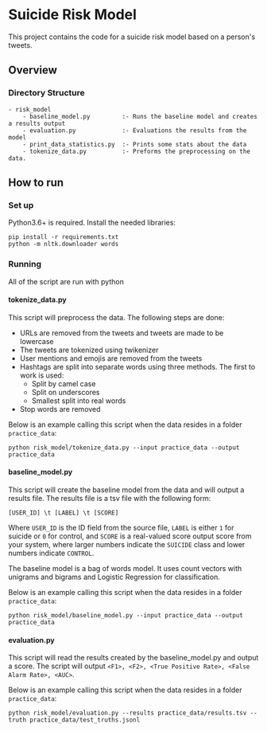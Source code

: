 # Suicide Risk Model
This project contains the code for a suicide risk model based on a person's tweets.

## Overview
### Directory Structure
```
- risk_model
    - baseline_model.py         :- Runs the baseline model and creates a results output
    - evaluation.py             :- Evaluations the results from the model
    - print_data_statistics.py  :- Prints some stats about the data
    - tokenize_data.py          :- Preforms the preprocessing on the data.
```

## How to run
### Set up
Python3.6+ is required.  Install the needed libraries:
```
pip install -r requirements.txt
python -m nltk.downloader words
```


### Running
All of the script are run with python

#### tokenize_data.py
This script will preprocess the data.  The following steps are done:
- URLs are removed from the tweets and tweets are made to be lowercase
- The tweets are tokenized using twikenizer
- User mentions and emojis are removed from the tweets
- Hashtags are split into separate words using three methods.  The first to work is used:
    - Split by camel case
    - Split on underscores
    - Smallest split into real words
- Stop words are removed

Below is an example calling this script when the data resides in a folder `practice_data`:
```
python risk_model/tokenize_data.py --input practice_data --output practice_data
```

#### baseline_model.py
This script will create the baseline model from the data and will output a results file.  The
results file is a tsv file with the following form: 
```
[USER_ID] \t [LABEL] \t [SCORE]
```
Where `USER_ID` is the ID field from the source file, `LABEL` is either `1` for suicide
or `0` for control, and `SCORE` is a real-valued score output score from your system,
where larger numbers indicate the `SUICIDE` class and lower numbers indicate
`CONTROL`.

The baseline model is a bag of words model.  It uses count vectors with unigrams and bigrams and 
Logistic Regression for classification. 

Below is an example calling this script when the data resides in a folder `practice_data`:
```
python risk_model/baseline_model.py --input practice_data --output practice_data
```

#### evaluation.py
This script will read the results created by the baseline_model.py and output a score.  The 
script will output `<F1>, <F2>, <True Positive Rate>, <False Alarm Rate>, <AUC>`.

Below is an example calling this script when the data resides in a folder `practice_data`:
```
python risk_model/evaluation.py --results practice_data/results.tsv --truth practice_data/test_truths.jsonl
```